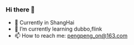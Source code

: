 ### Hi there 👋

- 🔭 Currently in ShangHai
- 🌱 I’m currently learning dubbo,flink
- 📫 How to reach me: pengpeng_on@163.com


